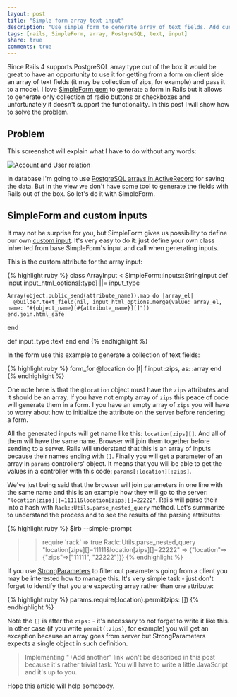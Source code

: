 ```yaml
---
layout: post
title: "Simple form array text input"
description: "Use simple_form to generate array of text fields. Add custom input for the PostgreSQL array in Rails."
tags: [rails, SimpleForm, array, PostgreSQL, text, input]
share: true
comments: true
---
```


Since Rails 4 supports PostgreSQL array type out of the box it would be great to have an opportunity to use it for getting from a form on client side an array of text fields (it may be collection of zips, for example) and pass it to a model. I love [SimpleForm gem](https://github.com/plataformatec/simple_form) to generate a form in Rails but it allows to generate only collection of radio buttons or checkboxes and unfortunately it doesn't support the functionality. In this post I will show how to solve the problem.

## Problem

This screenshot will explain what I have to do without any words:

![Account and User relation](/images/zips.jpg)

In database I'm going to use [PostgreSQL arrays in ActiveRecord](http://blog.plataformatec.com.br/2014/07/rails-4-and-postgresql-arrays/) for saving the data. But in the view we don't have some tool to generate the fields with Rails out of the box. So let's do it with SimpleForm.

## SimpleForm and custom inputs

It may not be surprise for you, but SimpleForm gives us possibility to define our own [custom input](https://github.com/plataformatec/simple_form/wiki/Custom-inputs-examples). It's very easy to do it: just define your own class inherited from base SimpleForm's input and call when generating inputs.

This is the custom attribute for the array input:

{% highlight ruby %}
class ArrayInput < SimpleForm::Inputs::StringInput
  def input
    input_html_options[:type] ||= input_type

    Array(object.public_send(attribute_name)).map do |array_el|
      @builder.text_field(nil, input_html_options.merge(value: array_el, name: "#{object_name}[#{attribute_name}][]"))
    end.join.html_safe
  end

  def input_type
    :text
  end
end
{% endhighlight %}

In the form use this example to generate a collection of text fields:

{% highlight ruby %}
form_for @location do |f|
  f.input :zips, as: :array
end
{% endhighlight %}

One note here is that the `@location` object must have the `zips` attributes and it should be an array. If you have not empty array of `zips` this peace of code will generate them in a form. I you have an empty array of `zips` you will have to worry about how to initialize the attribute on the server before rendering a form.

All the generated inputs will get name like this: `location[zips][]`. And all of them will have the same name. Browser will  join them together before sending to a server. Rails will understand that this is an array of inputs because their names ending with `[]`. Finally you will get a parameter of an array in `params` controllers' object. It means that you will be able to get the values in a controller with this code: `params[:location][:zips]`.

We've just being said that the browser will join parameters in one line with the same name and this is an example how they will go to the server: `"location[zips][]=11111&location[zips][]=22222"`. Rails will parse their into a hash with
`Rack::Utils.parse_nested_query` method. Let's summarize to understand the process and to see the results of the parsing attributes:

{% highlight ruby %}
$irb --simple-prompt
>> require 'rack'
=> true
>> Rack::Utils.parse_nested_query "location[zips][]=11111&location[zips][]=22222"
=> {"location"=>{"zips"=>["11111", "22222"]}}
{% endhighlight %}

If you use [StrongParameters](http://edgeapi.rubyonrails.org/classes/ActionController/StrongParameters.html) to filter out parameters going from a client you may be interested how to manage this. It's very simple task - just don't forget to identify that you are expecting array rather than one attribute:

{% highlight ruby %}
params.require(:location).permit(zips: [])
{% endhighlight %}

Note the `[]` is after the `zips:` - it's necessary to not forget to write it like this. In other case (if you write `permit(:zips)`, for example) you will get an exception because an array goes from server but StrongParameters expects a single object in such definition.

> Implementing "+Add another" link won't be described in this post because it's rather trivial task. You will have to write a little JavaScript and it's up to you.

Hope this article will help somebody.
